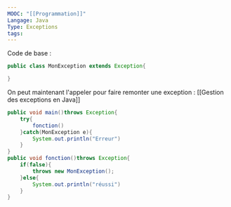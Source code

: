 ```yaml
---
MOOC: "[[Programmation]]"
Langage: Java
Type: Exceptions
tags:
---
```

Code de base :
```java
public class MonException extends Exception{

}
```

On peut maintenant l'appeler pour faire remonter une exception : [[Gestion des exceptions en Java]]
```java
public void main()throws Exception{
	try{
		fonction()
	}catch(MonException e){
		System.out.println("Erreur")
	}
}
public void fonction()throws Exception{
	if(false){
		throws new MonException();
	}else{
		System.out.println("réussi")
	}
}
```